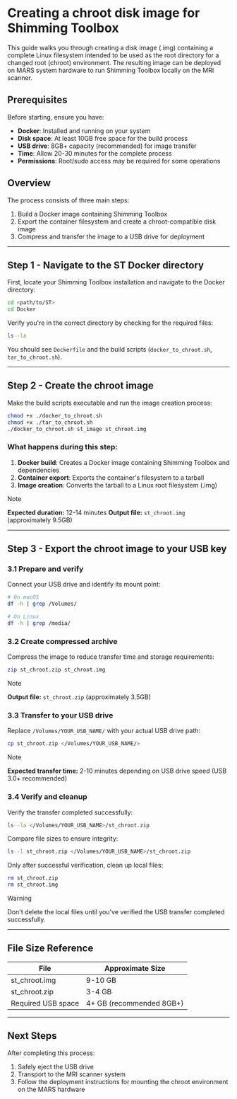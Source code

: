 # Creating a chroot disk image for Shimming Toolbox
This guide walks you through creating a disk image (.img) containing a complete Linux filesystem intended to be used as the root directory for a changed root (chroot) environment. The resulting image can be deployed on MARS system hardware to run Shimming Toolbox locally on the MRI scanner.

## Prerequisites

Before starting, ensure you have:
- **Docker**: Installed and running on your system
- **Disk space**: At least 10GB free space for the build process
- **USB drive**: 8GB+ capacity (recommended) for image transfer
- **Time**: Allow 20-30 minutes for the complete process
- **Permissions**: Root/sudo access may be required for some operations

## Overview

The process consists of three main steps:
1. Build a Docker image containing Shimming Toolbox
2. Export the container filesystem and create a chroot-compatible disk image
3. Compress and transfer the image to a USB drive for deployment

---

## Step 1 - Navigate to the ST Docker directory
First, locate your Shimming Toolbox installation and navigate to the Docker directory:
```bash
cd <path/to/ST>
cd Docker
```
Verify you're in the correct directory by checking for the required files:
```bash
ls -la
```
You should see `Dockerfile` and the build scripts (`docker_to_chroot.sh`, `tar_to_chroot.sh`).

---

## Step 2 - Create the chroot image
Make the build scripts executable and run the image creation process:
```bash
chmod +x ./docker_to_chroot.sh
chmod +x ./tar_to_chroot.sh
./docker_to_chroot.sh st_image st_chroot.img
```

### What happens during this step:
1. **Docker build**: Creates a Docker image containing Shimming Toolbox and dependencies
2. **Container export**: Exports the container's filesystem to a tarball
3. **Image creation**: Converts the tarball to a Linux root filesystem (.img)

> [!NOTE]
> **Expected duration:** 12-14 minutes
> **Output file:** `st_chroot.img` (approximately 9.5GB)

---

## Step 3 - Export the chroot image to your USB key

### 3.1 Prepare and verify
Connect your USB drive and identify its mount point:
```bash
# On macOS
df -h | grep /Volumes/

# On Linux
df -h | grep /media/
```

### 3.2 Create compressed archive

Compress the image to reduce transfer time and storage requirements:
```bash
zip st_chroot.zip st_chroot.img
```
> [!NOTE]
> **Output file:** `st_chroot.zip` (approximately 3.5GB)

### 3.3 Transfer to your USB drive

Replace `/Volumes/YOUR_USB_NAME/` with your actual USB drive path:
```bash
cp st_chroot.zip </Volumes/YOUR_USB_NAME/>
```
> [!NOTE]
> **Expected transfer time:** 2-10 minutes depending on USB drive speed (USB 3.0+ recommended)

### 3.4 Verify and cleanup

Verify the transfer completed successfully:
```bash
ls -la </Volumes/YOUR_USB_NAME>/st_chroot.zip
```

Compare file sizes to ensure integrity:
```bash
ls -l st_chroot.zip </Volumes/YOUR_USB_NAME>/st_chroot.zip
```

Only after successful verification, clean up local files:
```bash
rm st_chroot.zip
rm st_chroot.img
```

> [!WARNING]
> Don't delete the local files until you've verified the USB transfer completed successfully.

---

## File Size Reference

| File | Approximate Size |
|------|------------------|
| st_chroot.img | 9-10 GB |
| st_chroot.zip | 3-4 GB |
| Required USB space | 4+ GB (recommended 8GB+) |

---

## Next Steps

After completing this process:
1. Safely eject the USB drive
2. Transport to the MRI scanner system
3. Follow the deployment instructions for mounting the chroot environment on the MARS hardware
